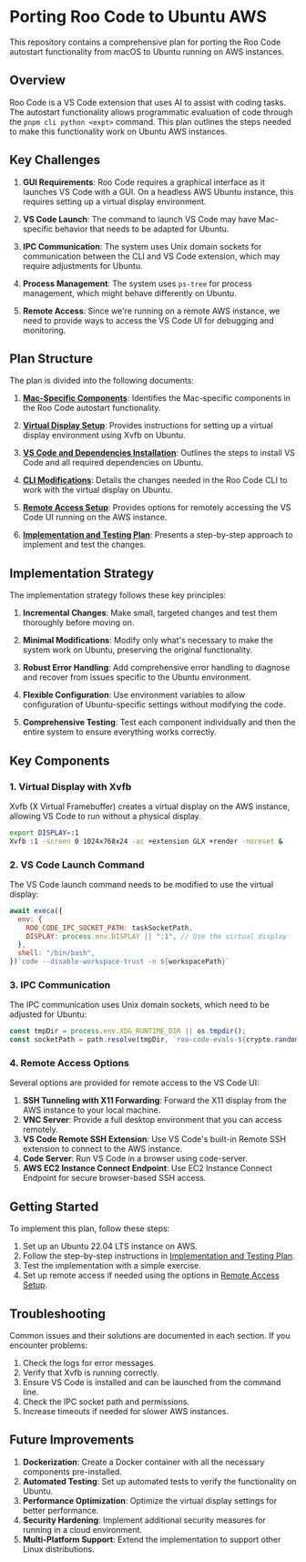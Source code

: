 # Porting Roo Code to Ubuntu AWS

This repository contains a comprehensive plan for porting the Roo Code autostart functionality from macOS to Ubuntu running on AWS instances.

## Overview

Roo Code is a VS Code extension that uses AI to assist with coding tasks. The autostart functionality allows programmatic evaluation of code through the `pnpm cli python <expt>` command. This plan outlines the steps needed to make this functionality work on Ubuntu AWS instances.

## Key Challenges

1. **GUI Requirements**: Roo Code requires a graphical interface as it launches VS Code with a GUI. On a headless AWS Ubuntu instance, this requires setting up a virtual display environment.

2. **VS Code Launch**: The command to launch VS Code may have Mac-specific behavior that needs to be adapted for Ubuntu.

3. **IPC Communication**: The system uses Unix domain sockets for communication between the CLI and VS Code extension, which may require adjustments for Ubuntu.

4. **Process Management**: The system uses `ps-tree` for process management, which might behave differently on Ubuntu.

5. **Remote Access**: Since we're running on a remote AWS instance, we need to provide ways to access the VS Code UI for debugging and monitoring.

## Plan Structure

The plan is divided into the following documents:

1. [**Mac-Specific Components**](1.md): Identifies the Mac-specific components in the Roo Code autostart functionality.

2. [**Virtual Display Setup**](2.md): Provides instructions for setting up a virtual display environment using Xvfb on Ubuntu.

3. [**VS Code and Dependencies Installation**](3.md): Outlines the steps to install VS Code and all required dependencies on Ubuntu.

4. [**CLI Modifications**](4.md): Details the changes needed in the Roo Code CLI to work with the virtual display on Ubuntu.

5. [**Remote Access Setup**](5.md): Provides options for remotely accessing the VS Code UI running on the AWS instance.

6. [**Implementation and Testing Plan**](6.md): Presents a step-by-step approach to implement and test the changes.

## Implementation Strategy

The implementation strategy follows these key principles:

1. **Incremental Changes**: Make small, targeted changes and test them thoroughly before moving on.

2. **Minimal Modifications**: Modify only what's necessary to make the system work on Ubuntu, preserving the original functionality.

3. **Robust Error Handling**: Add comprehensive error handling to diagnose and recover from issues specific to the Ubuntu environment.

4. **Flexible Configuration**: Use environment variables to allow configuration of Ubuntu-specific settings without modifying the code.

5. **Comprehensive Testing**: Test each component individually and then the entire system to ensure everything works correctly.

## Key Components

### 1. Virtual Display with Xvfb

Xvfb (X Virtual Framebuffer) creates a virtual display on the AWS instance, allowing VS Code to run without a physical display.

```bash
export DISPLAY=:1
Xvfb :1 -screen 0 1024x768x24 -ac +extension GLX +render -noreset &
```

### 2. VS Code Launch Command

The VS Code launch command needs to be modified to use the virtual display:

```javascript
await execa({
  env: {
    ROO_CODE_IPC_SOCKET_PATH: taskSocketPath,
    DISPLAY: process.env.DISPLAY || ":1", // Use the virtual display
  },
  shell: "/bin/bash",
})`code --disable-workspace-trust -n ${workspacePath}`
```

### 3. IPC Communication

The IPC communication uses Unix domain sockets, which need to be adjusted for Ubuntu:

```javascript
const tmpDir = process.env.XDG_RUNTIME_DIR || os.tmpdir();
const socketPath = path.resolve(tmpDir, `roo-code-evals-${crypto.randomUUID().slice(0, 8)}.sock`);
```

### 4. Remote Access Options

Several options are provided for remote access to the VS Code UI:

1. **SSH Tunneling with X11 Forwarding**: Forward the X11 display from the AWS instance to your local machine.
2. **VNC Server**: Provide a full desktop environment that you can access remotely.
3. **VS Code Remote SSH Extension**: Use VS Code's built-in Remote SSH extension to connect to the AWS instance.
4. **Code Server**: Run VS Code in a browser using code-server.
5. **AWS EC2 Instance Connect Endpoint**: Use EC2 Instance Connect Endpoint for secure browser-based SSH access.

## Getting Started

To implement this plan, follow these steps:

1. Set up an Ubuntu 22.04 LTS instance on AWS.
2. Follow the step-by-step instructions in [Implementation and Testing Plan](6.md).
3. Test the implementation with a simple exercise.
4. Set up remote access if needed using the options in [Remote Access Setup](5.md).

## Troubleshooting

Common issues and their solutions are documented in each section. If you encounter problems:

1. Check the logs for error messages.
2. Verify that Xvfb is running correctly.
3. Ensure VS Code is installed and can be launched from the command line.
4. Check the IPC socket path and permissions.
5. Increase timeouts if needed for slower AWS instances.

## Future Improvements

1. **Dockerization**: Create a Docker container with all the necessary components pre-installed.
2. **Automated Testing**: Set up automated tests to verify the functionality on Ubuntu.
3. **Performance Optimization**: Optimize the virtual display settings for better performance.
4. **Security Hardening**: Implement additional security measures for running in a cloud environment.
5. **Multi-Platform Support**: Extend the implementation to support other Linux distributions.